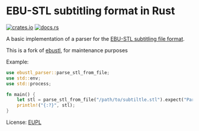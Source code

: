 EBU-STL subtitling format in Rust
=================================
[![crates.io](https://img.shields.io/crates/v/ebustl-parser.svg)](https://crates.io/crates/ebustl-parser)
[![docs.rs](https://docs.rs/ebustl-parser/badge.svg)](https://docs.rs/ebustl-parser/latest/ebustl-parser/)

A basic implementation of a parser for the [EBU-STL subtitling file format](https://tech.ebu.ch/docs/tech/tech3264.pdf).

This is a fork of [ebustl](https://github.com/tytouf/ebustl-rs), for maintenance purposes

Example:
```rust
use ebustl_parser::parse_stl_from_file;
use std::env;
use std::process;

fn main() {
    let stl = parse_stl_from_file("/path/to/subtiltle.stl").expect("Parse stl from file");
    println!("{:?}", stl);
}

```

License: [EUPL](LICENSE.EUPL)
